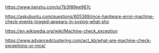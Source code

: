 



 https://www.jianshu.com/p/7b3f89ee967c 



 https://askubuntu.com/questions/605369/mce-hardware-error-machine-check-events-logged-appears-in-syslog-what-sho 



 https://en.wikipedia.org/wiki/Machine-check_exception 



 https://www.advancedclustering.com/act_kb/what-are-machine-check-exceptions-or-mce/ 

